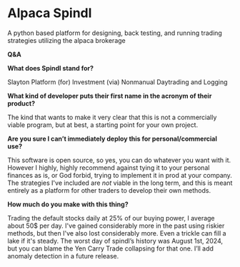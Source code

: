 # Alpaca Spindl
A python based platform for designing, back testing, and running trading strategies utilizing the alpaca brokerage



**Q&A**

**What does Spindl stand for?**

Slayton Platform (for) Investment (via) Nonmanual Daytrading and Logging

**What kind of developer puts their first name in the acronym of their product?**

The kind that wants to make it very clear that this is not a commercially viable program, but at best, a starting point for your own project.

**Are you sure I can’t immediately deploy this for personal/commercial use?**

This software is open source, so yes, you can do whatever you want with it. However I highly, highly recommend against tying it to your personal finances as is, or God forbid, trying to implement it in prod at your company. The strategies I've included are _not_ viable in the long term, and this is meant entirely as a platform for other traders to develop their own methods.

**How much do you make with this thing?**

Trading the default stocks daily at 25% of our buying power, I average about 50$ per day. I've gained considerably more in the past using riskier methods, but then I've also lost considerably more. Even a trickle can fill a lake if it's steady. The worst day of spindl’s history was August 1st, 2024, but you can blame the Yen Carry Trade collapsing for that one. I’ll add anomaly detection in a future release.
